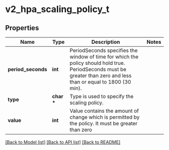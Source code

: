 # v2_hpa_scaling_policy_t

## Properties
Name | Type | Description | Notes
------------ | ------------- | ------------- | -------------
**period_seconds** | **int** | PeriodSeconds specifies the window of time for which the policy should hold true. PeriodSeconds must be greater than zero and less than or equal to 1800 (30 min). | 
**type** | **char \*** | Type is used to specify the scaling policy. | 
**value** | **int** | Value contains the amount of change which is permitted by the policy. It must be greater than zero | 

[[Back to Model list]](../README.md#documentation-for-models) [[Back to API list]](../README.md#documentation-for-api-endpoints) [[Back to README]](../README.md)


